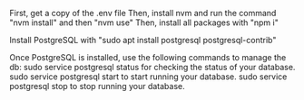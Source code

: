 First, get a copy of the .env file
Then, install nvm and run the command "nvm install" and then "nvm use"
Then, install all packages with "npm i"

Install PostgreSQL with "sudo apt install postgresql postgresql-contrib"

Once PostgreSQL is installed, use the following commands to manage the db:
  sudo service postgresql status for checking the status of your database.
  sudo service postgresql start to start running your database.
  sudo service postgresql stop to stop running your database.

